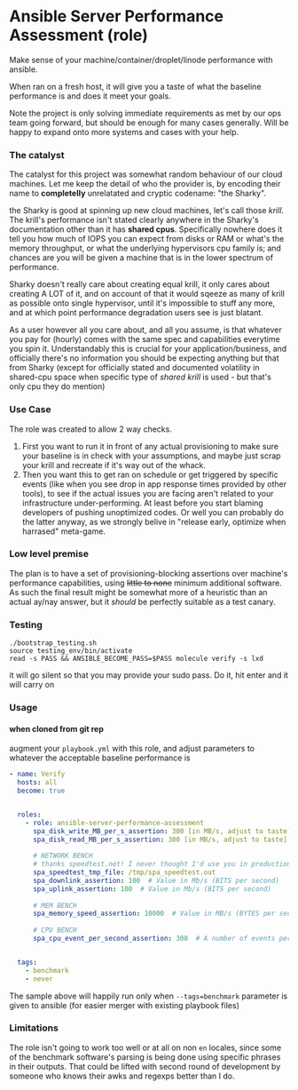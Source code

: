 # Ansible Server Performance Assessment (role)
Make sense of your machine/container/droplet/linode performance with ansible.

When ran on a fresh host, it will give you a taste of what the baseline performance is and does it meet your goals.

Note the project is only solving immediate requirements as met by our ops team going forward, but should be enough for many cases generally.
Will be happy to expand onto more systems and cases with your help.

### The catalyst

The catalyst for this project was somewhat random behaviour of our cloud machines. Let me keep the detail of who the provider is, by encoding their name to **completelly** unrelatated and cryptic codename: "the Sharky".

the Sharky is good at spinning up new cloud machines, let's call those *krill*. The krill's performance isn't stated clearly anywhere in the Sharky's documentation other than it has __shared cpus__. Specifically nowhere does it tell you how much of IOPS you can expect from disks or RAM or what's the memory throughput, or what the underlying hypervisors cpu family is; and chances are you will be given a machine that is in the lower spectrum of performance. 

Sharky doesn't really care about creating equal krill, it only cares about creating A LOT of it, and on account of that it would sqeeze as many of krill as possible onto single hypervisor, until it's impossible to stuff any more, and at which point performance degradation users see is just blatant.

As a user however all you care about, and all you assume, is that whatever you pay for (hourly) comes with the same spec and capabilities everytime you spin it. Understandably this is crucial for your application/business, and officially there's no information you should be expecting anything but that from Sharky (except for officially stated and documented volatility in shared-cpu space when specific type of *shared krill* is used - but that's only cpu they do mention)

### Use Case

The role was created to allow 2 way checks. 

1. First you want to run it in front of any actual provisioning to make sure your baseline is in check with your assumptions, and maybe just scrap your krill and recreate if it's way out of the whack.
2. Then you want this to get ran on schedule or get triggered by specific events (like when you see drop in app response times provided by other tools), to see if the actual issues you are facing aren't related to your infrastructure under-performing. At least before you start blaming developers of pushing unoptimized codes. Or well you can probably do the latter anyway, as we strongly belive in "release early, optimize when harrased" meta-game.


### Low level premise


The plan is to have a set of provisioning-blocking assertions over machine's performance capabilities, using ~~little to none~~ minimum additional software.
As such the final result might be somewhat more of a heuristic than an actual ay/nay answer, but it *should* be perfectly suitable as a test canary.


### Testing

```shell script
./bootstrap_testing.sh
source testing_env/bin/activate
read -s PASS && ANSIBLE_BECOME_PASS=$PASS molecule verify -s lxd
```

it will go silent so that you may provide your sudo pass. Do it, hit enter and it will carry on

### Usage

#### when cloned from git rep

augment your `playbook.yml` with this role, and adjust parameters to whatever the acceptable baseline performance is

```yaml
- name: Verify
  hosts: all
  become: true


  roles:
    - role: ansible-server-performance-assessment
      spa_disk_write_MB_per_s_assertion: 300 [in MB/s, adjust to taste]
      spa_disk_read_MB_per_s_assertion: 300 [in MB/s, adjust to taste]
    
      # NETWORK BENCH
      # thanks speedtest.net! I never thought I'd use you in production, but here we are.
      spa_speedtest_tmp_file: /tmp/spa_speedtest.out
      spa_downlink_assertion: 100  # Value in Mb/s (BITS per second)
      spa_uplink_assertion: 100  # Value in Mb/s (BITS per second)
        
      # MEM BENCH
      spa_memory_speed_assertion: 10000  # Value in MB/s (BYTES per second)
        
      # CPU BENCH
      spa_cpu_event_per_second_assertion: 300  # A number of events per second as reported by Sysbench


  tags:
    - benchmark
    - never
```

The sample above will happily run only when `--tags=benchmark` parameter is given to ansible 
(for easier merger with existing playbook files)

      
### Limitations

The role isn't going to work too well or at all on non `en` locales, since some of the benchmark software's
parsing is being done using specific phrases in their outputs. That could be lifted with second round of 
development by someone who knows their awks and regexps better than I do.




